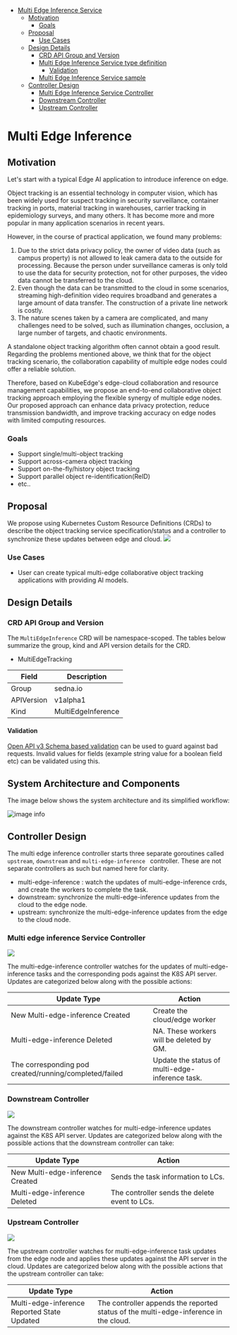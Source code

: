 - [Multi Edge Inference Service](#multi-edge-inference-service)
    - [Motivation](#motivation)
        - [Goals](#goals)
    - [Proposal](#proposal)
        - [Use Cases](#use-cases)
    - [Design Details](#design-details)
        - [CRD API Group and Version](#crd-api-group-and-version)
        - [Multi Edge Inference Service type definition](#multi-edge-inference-service-type-definition)
            - [Validation](#validation)
        - [Multi Edge Inference Service sample](#multi-edge-inference-service-sample)
    - [Controller Design](#controller-design)
        - [Multi Edge Inference Service Controller](#multi-edge-inference-service-controller)
        - [Downstream Controller](#downstream-controller)
        - [Upstream Controller](#upstream-controller)


# Multi Edge Inference
## Motivation
Let's start with a typical Edge AI application to introduce inference on edge. 

Object tracking is an essential technology in computer vision, which has been widely used for suspect tracking in security surveillance, container tracking in ports, material tracking in warehouses, carrier tracking in epidemiology surveys, and many others. It has become more and more popular in many application scenarios in recent years.

However, in the course of practical application, we found many problems:
1. Due to the strict data privacy policy, the owner of video data (such as campus property) is not allowed to leak camera data to the outside for processing. Because the person under surveillance cameras is only told to use the data for security protection, not for other purposes, the video data cannot be transferred to the cloud.
2. Even though the data can be transmitted to the cloud in some scenarios, streaming high-definition video requires broadband and generates a large amount of data transfer. The construction of a private line network is costly.
3. The nature scenes taken by a camera are complicated, and many challenges need to be solved, such as illumination changes, occlusion, a large number of targets, and chaotic environments.
 
A standalone object tracking algorithm often cannot obtain a good result.
Regarding the problems mentioned above, we think that for the object tracking scenario, the collaboration capability of multiple edge nodes could offer a reliable solution.

Therefore, based on KubeEdge's edge-cloud collaboration and resource management capabilities, we propose an end-to-end collaborative object tracking approach employing the flexible synergy of multiple edge nodes. Our proposed approach can enhance data privacy protection, reduce transmission bandwidth, and improve tracking accuracy on edge nodes with limited computing resources.

### Goals
* Support single/multi-object tracking
* Support across-camera object tracking
* Support on-the-fly/history object tracking
* Support parallel object re-identification(ReID)
* etc..


## Proposal
We propose using Kubernetes Custom Resource Definitions (CRDs) to describe the object tracking service specification/status and a controller to synchronize these updates between edge and cloud.
![](./images/multi-edge-inference-crd.png)

### Use Cases

* User can create typical multi-edge collaborative object tracking applications with providing AI models.

## Design Details
### CRD API Group and Version
The `MultiEdgeInference` CRD will be namespace-scoped.
The tables below summarize the group, kind and API version details for the CRD.

* MultiEdgeTracking

| Field                 | Description        |
|-----------------------|--------------------|
|Group                  | sedna.io           |
|APIVersion             | v1alpha1           |
|Kind                   | MultiEdgeInference |


#### Validation
[Open API v3 Schema based validation](https://kubernetes.io/docs/tasks/access-kubernetes-api/custom-resources/custom-resource-definitions/#validation) can be used to guard against bad requests.
Invalid values for fields (example string value for a boolean field etc) can be validated using this.


## System Architecture and Components

The image below shows the system architecture and its simplified workflow:

![image info](images/multi-edge-inference-arch.png)



## Controller Design

The multi edge inference controller starts three separate goroutines called `upstream`, `downstream` and `multi-edge-inference ` controller. These are not separate controllers as such but named here for clarity.
- multi-edge-inference : watch the updates of multi-edge-inference crds, and create the workers to complete the task.
- downstream: synchronize the multi-edge-inference  updates from the cloud to the edge node.
- upstream: synchronize the multi-edge-inference  updates from the edge to the cloud node.

### Multi edge inference Service Controller
![](./images/multi-edge-inference-controller.png)

The multi-edge-inference  controller watches for the updates of multi-edge-inference  tasks and the corresponding pods against the K8S API server.
Updates are categorized below along with the possible actions:

| Update Type                    | Action                                       |
|-------------------------------|---------------------------------------------- |
|New Multi-edge-inference  Created             |Create the cloud/edge worker|
|Multi-edge-inference  Deleted                 | NA. These workers will be deleted by GM.|
|The corresponding pod created/running/completed/failed                 | Update the status of multi-edge-inference  task. |


### Downstream Controller
![](./images/multi-edge-inference-downstream-controller.png)

The downstream controller watches for multi-edge-inference  updates against the K8S API server.
Updates are categorized below along with the possible actions that the downstream controller can take:

| Update Type                    | Action                                       |
|-------------------------------|---------------------------------------------- |
|New Multi-edge-inference  Created             |Sends the task information to LCs.|
|Multi-edge-inference  Deleted                 | The controller sends the delete event to LCs.|

### Upstream Controller
![](./images/multi-edge-inference-upstream-controller.png)

The upstream controller watches for multi-edge-inference  task updates from the edge node and applies these updates against the API server in the cloud.
Updates are categorized below along with the possible actions that the upstream controller can take:

| Update Type                                 | Action                                                       |
| ------------------------------------------- | ------------------------------------------------------------ |
| Multi-edge-inference  Reported State Updated | The controller appends the reported status of the multi-edge-inference  in the cloud. |

